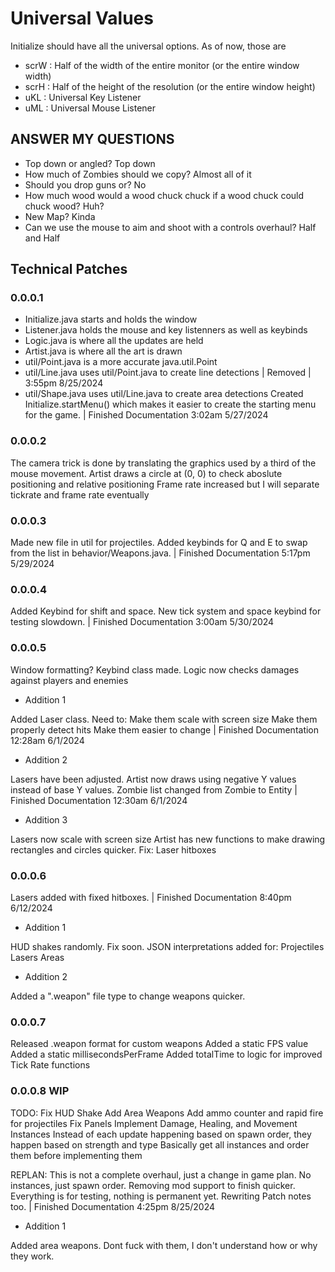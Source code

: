 # Universal Values

Initialize should have all the universal options. As of now, those are

- scrW : Half of the width of the entire monitor (or the entire window width)
- scrH : Half of the height of the resolution (or the entire window height)
- uKL : Universal Key Listener
- uML : Universal Mouse Listener

## ANSWER MY QUESTIONS

- Top down or angled?
    Top down
- How much of Zombies should we copy?
    Almost all of it
- Should you drop guns or?
    No
- How much wood would a wood chuck chuck if a wood chuck could chuck wood?
    Huh?
- New Map?
    Kinda
- Can we use the mouse to aim and shoot with a controls overhaul?
    Half and Half

## Technical Patches

### 0.0.0.1

- Initialize.java starts and holds the window
- Listener.java holds the mouse and key listenners as well as keybinds
- Logic.java is where all the updates are held
- Artist.java is where all the art is drawn
- util/Point.java is a more accurate java.util.Point
- util/Line.java uses util/Point.java to create line detections
| Removed | 3:55pm 8/25/2024
- util/Shape.java uses util/Line.java to create area detections
Created Initialize.startMenu() which makes it easier to create the starting menu for the game.
| Finished Documentation 3:02am 5/27/2024

### 0.0.0.2

The camera trick is done by translating the graphics used by a third of the mouse movement.
Artist draws a circle at (0, 0) to check aboslute positioning and relative positioning
Frame rate increased but I will separate tickrate and frame rate eventually

### 0.0.0.3

Made new file in util for projectiles.
Added keybinds for Q and E to swap from the list in behavior/Weapons.java.
| Finished Documentation 5:17pm 5/29/2024

### 0.0.0.4

Added Keybind for shift and space.
New tick system and space keybind for testing slowdown.
| Finished Documentation 3:00am 5/30/2024

### 0.0.0.5

Window formatting?
Keybind class made.
Logic now checks damages against players and enemies

- Addition 1

Added Laser class.
Need to:
 Make them scale with screen size
 Make them properly detect hits
 Make them easier to change
| Finished Documentation 12:28am 6/1/2024

- Addition 2

Lasers have been adjusted.
Artist now draws using negative Y values instead of base Y values.
Zombie list changed from Zombie to Entity
| Finished Documentation 12:30am 6/1/2024

- Addition 3

Lasers now scale with screen size
Artist has new functions to make drawing rectangles and circles quicker.
Fix: Laser hitboxes

### 0.0.0.6

Lasers added with fixed hitboxes.
| Finished Documentation 8:40pm 6/12/2024

- Addition 1

HUD shakes randomly. Fix soon.
JSON interpretations added for:
 Projectiles
 Lasers
 Areas

- Addition 2

Added a ".weapon" file type to change weapons quicker.

### 0.0.0.7

Released .weapon format for custom weapons
Added a static FPS value
Added a static millisecondsPerFrame
Added totalTime to logic for improved Tick Rate functions

### 0.0.0.8 WIP

TODO:
Fix HUD Shake
Add Area Weapons
Add ammo counter and rapid fire for projectiles
Fix Panels
Implement Damage, Healing, and Movement Instances
 Instead of each update happening based on spawn order, they happen based on strength and type
 Basically get all instances and order them before implementing them

REPLAN:
This is not a complete overhaul, just a change in game plan. No instances, just spawn order. Removing mod support to finish quicker. Everything is for testing, nothing is permanent yet.
Rewriting Patch notes too.
| Finished Documentation 4:25pm 8/25/2024

- Addition 1

Added area weapons. Dont fuck with them, I don't understand how or why they work.
